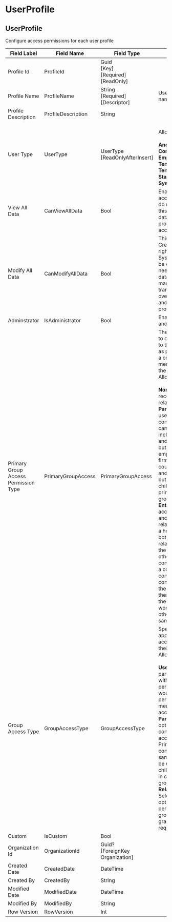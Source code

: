 # UserProfile


## UserProfile
Configure access permissions for each user profile  

| Field Label | Field Name | Field Type | Description |  
| ---- | ---- | ---- | ---- |  
| Profile Id | ProfileId | Guid<br/>  [Key]<br/>  [Required]<br/>  [ReadOnly] |  |  
| Profile Name | ProfileName | String<br/>  [Required]<br/>  [Descriptor] | User access security profile name |  
| Profile Description | ProfileDescription | String |  |  
| User Type | UserType | UserType<br/>  [ReadOnlyAfterInsert] | <br/>  Allowable Values: <br/>  <br/>  **Anonymous**<br/>  **Contact**<br/>  **Employee**<br/>  **TenantApiToken**<br/>  **TenantAgent**<br/>  **Staff**<br/>  **System** |  
| View All Data | CanViewAllData | Bool | Enable for users who need access to all of a firm's data but do not need to modify it. Caution: this setting overrides any other data viewing limitation in a user profile including those limiting access rights to record owners.  |  
| Modify All Data | CanModifyAllData | Bool | This setting which gives full Create/Read/Update/Delete rights to all data is enabled System Administrators. It canalso be enabled for employees as needed, for example to enable data cleansing, deduplication, mass deletion, and mass transferring. Caution: this setting overrides any other data access and editing limitation in a user profile.  |  
| Adminstrator | IsAdministrator | Bool | Enable for System Administrators and similar employees.  |  
| Primary Group Access Permission Type | PrimaryGroupAccess | PrimaryGroupAccess | These access permissions apply to contacts where they are linked to the same primary group. Eg, as person contacts who work for a company contact, or family members who who are related to the same Household. <br/>  Allowable Values: <br/>  <br/>  **None**: No access to contact records linked to a contact via relationships. <br/>  **ParentContactOnly**: Contact user can access the primary contact only, eg, an employee can view company they work for including related opportunities and other records (if permitted), but not drill down to see other employees working for the same firm. In a household, a spouse could see their partner's record and related financial information, but not the records of any children or others related to the primary contact as their primary group. <br/>  **EntireGroup**: Contact user can access both the primary contact and the records of other contacts related to the primary contact. In a household, a spouse could see both their partner's record and related financial information and the records of any children or others related to the primary contact as their primary group. In a context where the primary contact is a company and the contact user has been related to the company as an employee, then the user could access both the record of the company they work for and the records of any other persons working for the same company.  |  
| Group Access Type | GroupAccessType | GroupAccessType | Specifies which User Profile will apply when a contact is accessing related contacts in their primary group. <br/>  Allowable Values: <br/>  <br/>  **UsersOwnProfile**: For example, a partner/spouse in a Household with read-only access permission for their own record, would then have the same permissions for other family members when they have group access to the entire group. <br/>  **ParentContactUserProfile**: This option effectively gives the contact group member the same access permissions as the Primary Group Member for contact records belonging to the same primary group. This could be useful for spouses and adult children who have been given log in credentials for a household group. <br/>  **RelationshipSpecificUserProfile**: Selecting this option enables the option to specify a profile name per relationship in a primary group. This gives very fine-grained access controle but does require more work to set up.  |  
| Custom | IsCustom | Bool |  |  
| Organization Id | OrganizationId | Guid?<br/>  [ForeignKey Organization] |  |  
| Created Date | CreatedDate | DateTime |  |  
| Created By | CreatedBy | String |  |  
| Modified Date | ModifiedDate | DateTime |  |  
| Modified By | ModifiedBy | String |  |  
| Row Version | RowVersion | Int |  |  

